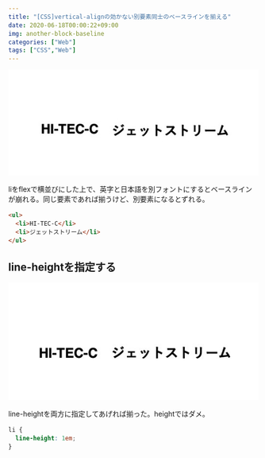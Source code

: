 ```yaml
---
title: "[CSS]vertical-alignの効かない別要素同士のベースラインを揃える"
date: 2020-06-18T00:00:22+09:00
img: another-block-baseline
categories: ["Web"]
tags: ["CSS","Web"]
---
```


![another-block-baseline-1](../../../images/another-block-baseline-1.jpg)

liをflexで横並びにした上で、英字と日本語を別フォントにするとベースラインが崩れる。同じ要素であれば揃うけど、別要素になるとずれる。

```html
<ul>
  <li>HI-TEC-C</li>
  <li>ジェットストリーム</li>
</ul>
```

## line-heightを指定する

![another-block-baseline-2](../../../images/another-block-baseline-2.jpg)

line-heightを両方に指定してあげれば揃った。heightではダメ。

```css
li {
  line-height: 1em;
}
```